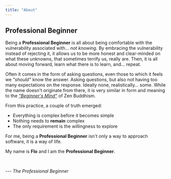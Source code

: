 ```yaml
---
title: "About"
---
```


## Professional Beginner

Being a **Professional Beginner** is all about being comfortable with the vulnerability associated
with... _not knowing_. By embracing the vulnerability instead of rejecting it, it allows us to be
more honest and clear-minded on what these unknowns, that sometimes terrify us, really are. Then, it
is all about moving forward, learn what there is to learn, and... repeat.

Often it comes in the form of asking questions, even those to which it feels we _"should"_ know the
answer. Asking questions, but also not having too many expectations on the response. Ideally none,
realistically... some. While the name doesn't originate from there, it is very similar in form and
meaning to the _["Beginner's Mind"](https://en.wikipedia.org/wiki/Shoshin)_ of Zen Buddhism.

From this practice, a couple of truth emerged:

- Everything is complex before it becomes simple
- Nothing needs to **remain** complex
- The only requirement is the willingness to explore

For me, being a **Professional Beginner** isn't only a way to approach software, it is a way
of life.

My name is **Flo** and I am the **Professional Beginner**.

&nbsp;

_--- The Professional Beginner_

